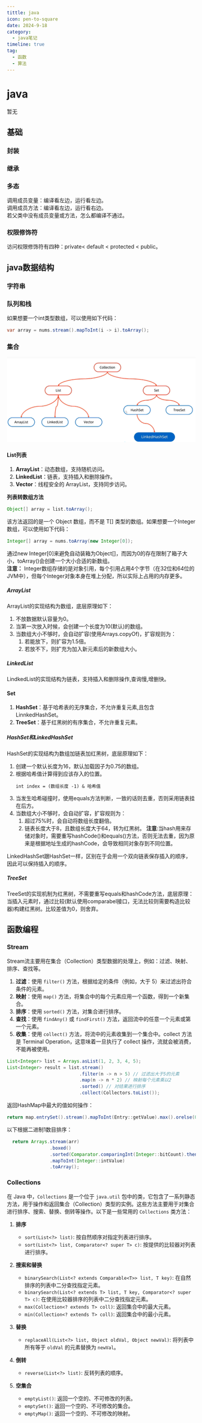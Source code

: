 ```yaml
---
tittle: java
icon: pen-to-square
date: 2024-9-18
category:
  - java笔记
timeline: true 
tag:
  - 函数
  - 算法
---
```

# java
暂无
<!-- more -->

## 基础
### 封装
### 继承
### 多态  
调用成员变量：编译看左边，运行看左边。  
调用成员方法：编译看左边，运行看右边。  
若父类中没有成员变量或方法，怎么都编译不通过。
### 权限修饰符  
访问权限修饰符有四种：private< default < protected < public。

## java数据结构
### 字符串
### 队列和栈


如果想要一个int类型数组，可以使用如下代码：
```java
var array = nums.stream().mapToInt(i -> i).toArray();
```
### 集合
![alt text](image-8.png)
#### List列表 
1. **ArrayList**：动态数组，支持随机访问。
2. **LinkedList**：链表，支持插入和删除操作。
3. **Vector**：线程安全的 ArrayList，支持同步访问。     

**列表转数组方法**  
```java
Object[] array = list.toArray();  
```
该方法返回的是一个 Object 数组，而不是 T[] 类型的数组。如果想要一个Integer数组，可以使用如下代码：
```java
Integer[] array = nums.toArray(new Integer[0]);
```  
通过new Integer[0]来避免自动装箱为Object[]，而因为0的存在限制了箱子大小，toArray()会创建一个大小合适的新数组。  
**注意：** Integer数组存储的是对象引用，每个引用占用4个字节（在32位和64位的JVM中），但每个Integer对象本身在堆上分配，所以实际上占用的内存更多。    
##### ArrayList  
ArrayList的实现结构为数组，底层原理如下： 
1. 不放数据默认容量为0。
2. 当第一次放入时候，会创建一个长度为10(默认)的数组。
3. 当数组大小不够时，会自动扩容(使用Arrays.copyOf)，扩容规则为：  
   1. 若能放下，则扩容为1.5倍。
   2. 若放不下，则扩充为加入新元素后的新数组大小。
##### LinkedList  
LindkedList的实现结构为链表，支持插入和删除操作,查询慢,增删快。

#### Set   
1. **HashSet**：基于哈希表的无序集合，不允许重复元素,且包含LinnkedHashSet。
2. **TreeSet**：基于红黑树的有序集合，不允许重复元素。
##### HashSet和LinkedHashSet
HashSet的实现结构为数组加链表加红黑树，底层原理如下：  
1. 创建一个默认长度为16，默认加载因子为0.75的数组。  
2. 根据哈希值计算得到应该存入的位置。  
   ```
   int index = (数组长度 -1) & 哈希值
   ```  
3. 当发生哈希碰撞时，使用equals方法判断，一致的话则去重，否则采用链表挂在后方。
4. 当数组大小不够时，会自动扩容，扩容规则为：  
   1. 超过75%时，会自动将数组长度翻倍。  
   2. 链表长度大于8，且数组长度大于64，转为红黑树。
**注意**:当hash用来存储对象时，需要重写hashCode()和equals()方法，否则无法去重，因为原来是根据地址生成的hashCode，会导致相同对象存到不同位置。   

LinkedHashSet跟HashSet一样，区别在于会用一个双向链表保存插入的顺序，因此可以保持插入的顺序。    
##### TreeSet
TreeSet的实现机制为红黑树，不需要重写equals和hashCode方法，底层原理：当插入元素时，通过比较(默认使用comparabel接口，无法比较则需要构造比较器)构建红黑树。比较差值为0，则舍弃。

## 函数编程
### Stream
Stream流主要用在集合（Collection）类型数据的处理上，例如：过滤、映射、排序、查找等。  
1. **过滤**：使用 `filter()` 方法，根据给定的条件（例如，大于 5）来过滤出符合条件的元素。
2. **映射**：使用 `map()` 方法，将集合中的每个元素应用一个函数，得到一个新集合。
3. **排序**：使用 `sorted()` 方法，对集合进行排序。
4. **查找**：使用 `findAny()` 或 `findFirst()` 方法，返回流中的任意一个元素或第一个元素。
5. **收集**：使用 `collect()` 方法，将流中的元素收集到一个集合中。collect 方法是 Terminal Operation，这意味着一旦执行了 collect 操作，流就会被消费，不能再被使用。
```java
List<Integer> list = Arrays.asList(1, 2, 3, 4, 5);
List<Integer> result = list.stream()
                           .filter(n -> n > 5) // 过滤出大于5的元素
                           .map(n -> n * 2) // 映射每个元素乘以2
                           .sorted() // 对结果进行排序
                           .collect(Collectors.toList());
```
返回HashMap中最大的值如何操作：
```java
return map.entrySet().stream().mapToInt(Entry::getValue).max().orelse(0);
```
以下根据二进制1数目排序：
```java
  return Arrays.stream(arr)
                .boxed()
                .sorted(Comparator.comparingInt(Integer::bitCount).thenComparingInt(Integer::intValue))
                .mapToInt(Integer::intValue)
                .toArray();
```

### Collections
在 Java 中，`Collections` 是一个位于 `java.util` 包中的类，它包含了一系列静态方法，用于操作和返回集合（Collection）类型的实例。这些方法主要用于对集合进行排序、搜索、替换、倒转等操作。以下是一些常用的 `Collections` 类方法：
1. **排序**
   - `sort(List<?> list)`: 按自然顺序对指定列表进行排序。
   - `sort(List<?> list, Comparator<? super T> c)`: 按提供的比较器对列表进行排序。

2. **搜索和替换**
   - `binarySearch(List<? extends Comparable<T>> list, T key)`: 在自然排序的列表中二分查找指定元素。
   - `binarySearch(List<? extends T> list, T key, Comparator<? super T> c)`: 在使用比较器排序的列表中二分查找指定元素。
   - `max(Collection<? extends T> coll)`: 返回集合中的最大元素。
   - `min(Collection<? extends T> coll)`: 返回集合中的最小元素。
3. **替换**
   - `replaceAll(List<?> list, Object oldVal, Object newVal)`: 将列表中所有等于 `oldVal` 的元素替换为 `newVal`。
4. **倒转**
   - `reverse(List<?> list)`: 反转列表的顺序。
8. **空集合**
   - `emptyList()`: 返回一个空的、不可修改的列表。
   - `emptySet()`: 返回一个空的、不可修改的集合。
   - `emptyMap()`: 返回一个空的、不可修改的映射。



